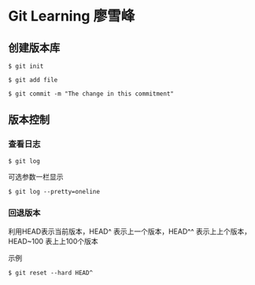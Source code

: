 # Git Learning 廖雪峰

## 创建版本库

``` 
$ git init
```

```
$ git add file
```

``` 
$ git commit -m "The change in this commitment"
```

## 版本控制

### 查看日志

``` 
$ git log 
```

可选参数一栏显示

```
$ git log --pretty=oneline
```

### 回退版本

利用HEAD表示当前版本，HEAD^ 表示上一个版本，HEAD^^ 表示上上个版本，HEAD~100 表上上100个版本

示例

```
$ git reset --hard HEAD^
```


